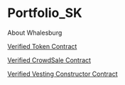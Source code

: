 # Portfolio_SK

About Whalesburg

[Verified Token Contract](https://rinkeby.etherscan.io/address/0xd6e66dcb0ecf9bac791b0398bb1d91500ca1ad14)


[Verified CrowdSale Contract](https://rinkeby.etherscan.io/address/0x81ada0d4f0ddf3a12a7ee11e6e87849fa16df478)


[Verified Vesting Constructor Contract](https://rinkeby.etherscan.io/address/0x7256a621e74ad732f2282c810247e9b7c48ef796)

